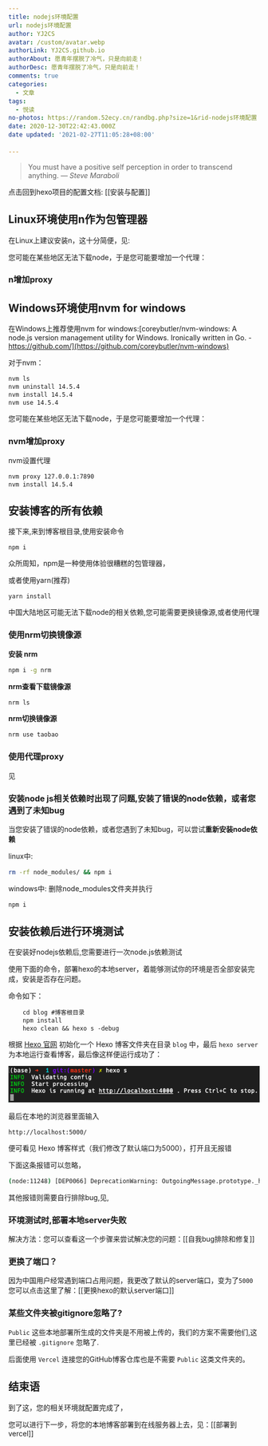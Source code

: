 ```yaml
---
title: nodejs环境配置
url: nodejs环境配置
author: YJ2CS
avatar: /custom/avatar.webp
authorLink: YJ2CS.github.io
authorAbout: 愿青年摆脱了冷气，只是向前走！
authorDesc: 愿青年摆脱了冷气，只是向前走！
comments: true
categories:
  - 文章
tags:
  - 悦读
no-photos: https://random.52ecy.cn/randbg.php?size=1&rid-nodejs环境配置
date: 2020-12-30T22:42:43.000Z
date updated: '2021-02-27T11:05:28+08:00'

---
```


> You must have a positive self perception in order to transcend anything.
> — <cite>Steve Maraboli</cite>

点击回到hexo项目的配置文档: [[安装与配置]]

## Linux环境使用n作为包管理器

在Linux上建议安装n，这十分简便，见:

您可能在某些地区无法下载node，于是您可能要增加一个代理：

### n增加proxy

## Windows环境使用nvm for windows

在Windows上推荐使用nvm for windows:[coreybutler/nvm-windows: A node.js version management utility for Windows. Ironically written in Go. - <https://github.com/](https://github.com/coreybutler/nvm-windows)>

对于nvm：

```shell
nvm ls
nvm uninstall 14.5.4
nvm install 14.5.4
nvm use 14.5.4
```

您可能在某些地区无法下载node，于是您可能要增加一个代理：

### nvm增加proxy

nvm设置代理

```shell
nvm proxy 127.0.0.1:7890
nvm install 14.5.4
```

## 安装博客的所有依赖

接下来,来到博客根目录,使用安装命令

```shell
npm i
```

众所周知，npm是一种使用体验很糟糕的包管理器，

或者使用yarn(推荐)

```shell
yarn install
```

中国大陆地区可能无法下载node的相关依赖,您可能需要更换镜像源,或者使用代理

### 使用nrm切换镜像源

**安装 nrm**

```cmd
npm i -g nrm
```

**nrm查看下载镜像源**

```cmd
nrm ls
```

**nrm切换镜像源**

```cmd
nrm use taobao
```

### 使用代理proxy

见

### 安装node js相关依赖时出现了问题,安装了错误的node依赖，或者您遇到了未知bug

当您安装了错误的node依赖，或者您遇到了未知bug，可以尝试**重新安装node依赖**

linux中:

```bash
rm -rf node_modules/ && npm i
```

windows中:
删除node_modules文件夹并执行

```bash
npm i
```

## 安装依赖后进行环境测试

在安装好nodejs依赖后,您需要进行一次node.js依赖测试

使用下面的命令，部署hexo的本地server，着能够测试你的环境是否全部安装完成，安装是否存在问题。

命令如下：

```shell
    cd blog #博客根目录
    npm install
    hexo clean && hexo s -debug
```

根据 [Hexo 官网](https://hexo.io/zh-cn/) 初始化一个 Hexo 博客文件夹在目录 `blog` 中，最后 `hexo server` 为本地运行查看博客，最后像这样便运行成功了：

![Hexo 运行成功](_imgs/hexo-building-1.png)

最后在本地的浏览器里面输入

```text
http://localhost:5000/
```

便可看见 Hexo 博客样式（我们修改了默认端口为5000），打开且无报错

下面这条报错可以忽略，

```bash
(node:11248) [DEP0066] DeprecationWarning: OutgoingMessage.prototype._headers is deprecated
```

其他报错则需要自行排除bug,见,

### 环境测试时,部署本地server失败

解决方法：您可以查看这一个步骤来尝试解决您的问题：[[自我bug排除和修复]]

### 更换了端口？

因为中国用户经常遇到端口占用问题，我更改了默认的server端口，变为了`5000`您可以点击这里了解：[[更换hexo的默认server端口]]

### 某些文件夹被gitignore忽略了?

`Public` 这些本地部署所生成的文件夹是不用被上传的，我们的方案不需要他们,这里已经被 `.gitignore` 忽略了.

后面使用 `Vercel` 连接您的GitHub博客仓库也是不需要 `Public` 这类文件夹的。

## 结束语

到了这，您的相关环境就配置完成了，

您可以进行下一步，将您的本地博客部署到在线服务器上去，见：[[部署到vercel]]
